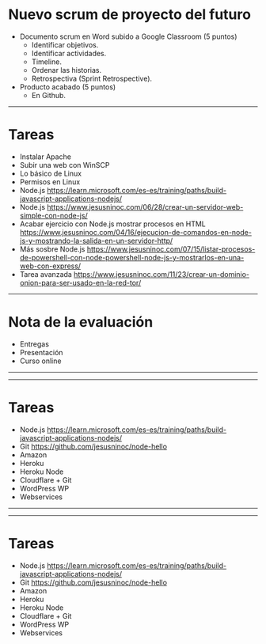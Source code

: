 # Nuevo scrum de proyecto del futuro
- Documento scrum en Word subido a Google Classroom (5 puntos)
  - Identificar objetivos.
  - Identificar actividades.
  - Timeline.
  - Ordenar las historias.
  - Retrospectiva (Sprint Retrospective).
- Producto acabado (5 puntos)
  - En Github.

-------------------

# Tareas
- Instalar Apache
- Subir una web con WinSCP
- Lo básico de Linux
- Permisos en Linux
- Node.js https://learn.microsoft.com/es-es/training/paths/build-javascript-applications-nodejs/
- Node.js https://www.jesusninoc.com/06/28/crear-un-servidor-web-simple-con-node-js/
- Acabar ejercicio con Node.js mostrar procesos en HTML https://www.jesusninoc.com/04/16/ejecucion-de-comandos-en-node-js-y-mostrando-la-salida-en-un-servidor-http/
- Más sosbre Node.js https://www.jesusninoc.com/07/15/listar-procesos-de-powershell-con-node-powershell-node-js-y-mostrarlos-en-una-web-con-express/
- Tarea avanzada https://www.jesusninoc.com/11/23/crear-un-dominio-onion-para-ser-usado-en-la-red-tor/

-------------------

# Nota de la evaluación
- Entregas
- Presentación
- Curso online

--------------
--------------

# Tareas
- Node.js https://learn.microsoft.com/es-es/training/paths/build-javascript-applications-nodejs/
- Git https://github.com/jesusninoc/node-hello
- Amazon
- Heroku
- Heroku Node
- Cloudflare + Git
- WordPress WP
- Webservices

------------
------------

# Tareas
- Node.js https://learn.microsoft.com/es-es/training/paths/build-javascript-applications-nodejs/
- Git https://github.com/jesusninoc/node-hello
- Amazon
- Heroku
- Heroku Node
- Cloudflare + Git
- WordPress WP
- Webservices
